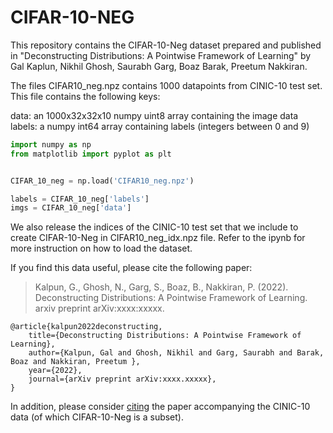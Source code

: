 # CIFAR-10-NEG

This repository contains the CIFAR-10-Neg dataset prepared and published in "Deconstructing Distributions: A Pointwise Framework of Learning" by Gal Kaplun, Nikhil Ghosh, Saurabh Garg, Boaz Barak, Preetum Nakkiran.

The files CIFAR10_neg.npz contains 1000 datapoints from CINIC-10 test set. This file contains the following keys:

data: an 1000x32x32x10 numpy uint8 array containing the image data   
labels: a numpy int64 array containing labels (integers between 0 and 9)  

``` python
import numpy as np
from matplotlib import pyplot as plt


CIFAR_10_neg = np.load('CIFAR10_neg.npz')

labels = CIFAR_10_neg['labels']
imgs = CIFAR_10_neg['data']

```

We also release the indices of the CINIC-10 test set that we include to create CIFAR-10-Neg in CIFAR10_neg_idx.npz file. Refer to the ipynb for more instruction on how to load the dataset. 

If you find this data useful, please cite the following paper: 

> Kalpun, G., Ghosh, N., Garg, S., Boaz, B., Nakkiran, P. (2022). Deconstructing Distributions: A Pointwise Framework of Learning. arxiv preprint arXiv:xxxx:xxxxx. 
```
@article{kalpun2022deconstructing,
    title={Deconstructing Distributions: A Pointwise Framework of Learning},
    author={Kalpun, Gal and Ghosh, Nikhil and Garg, Saurabh and Barak, Boaz and Nakkiran, Preetum },
    year={2022},
    journal={arXiv preprint arXiv:xxxx.xxxxx},
}
```

In addition, please consider [citing](https://raw.githubusercontent.com/saurabhgarg1996/CIFAR-10-NEG/main/cinic10_bibtex.txt) the paper accompanying the CINIC-10 data (of which CIFAR-10-Neg is a subset). 
